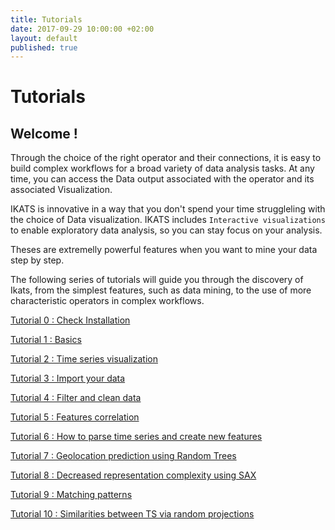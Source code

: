 ```yaml
---
title: Tutorials
date: 2017-09-29 10:00:00 +02:00
layout: default
published: true
---
```



Tutorials
============

Welcome !
---------


Through the choice of the right operator and their connections, it is easy to build complex workflows for a broad variety of data analysis tasks. At any time, you can access the Data output associated with the operator and its associated Visualization.

IKATS is innovative in a way that you don't spend your time struggleling with the choice of Data visualization. IKATS includes `Interactive visualizations` to enable exploratory data analysis, so you can stay focus on your analysis.

Theses are extremelly powerful features when you want to mine your data step by step.

The following series of tutorials will guide you through the discovery of Ikats, from the simplest features, such as data mining, to the use of more characteristic operators in complex workflows.

[Tutorial 0 : Check Installation](/doc/tutorials/tuto_workflow.html)

[Tutorial 1 : Basics](/doc/tutorials/tuto_basics.html)

[Tutorial 2 : Time series visualization](/doc/tutorials/tuto_vizTools.html)

[Tutorial 3 : Import your data](/doc/tutorials/tuto_imports.html)

[Tutorial 4 : Filter and clean data](/doc/tutorials/tuto_cutY.html)

[Tutorial 5 : Features correlation](/doc/tutorials/tuto_corr.html)

[Tutorial 6 : How to parse time series and create new features ](/doc/tutorials/tuto_TS2Feature.html)

[Tutorial 7 : Geolocation prediction using Random Trees](/doc/tutorials/tuto_ML.html)

[Tutorial 8 : Decreased representation complexity using SAX](/doc/tutorials/tuto_sax.html)

[Tutorial 9 : Matching patterns](/doc/tutorials/tuto_matching_pattern.html)

[Tutorial 10 : Similarities between TS via random projections](/doc/tutorials/tuto_random_projection.html)
